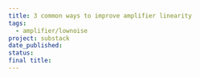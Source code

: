 ```yaml
---
title: 3 common ways to improve amplifier linearity
tags:
  - amplifier/lownoise
project: substack
date_published: 
status: 
final title:
---
```

